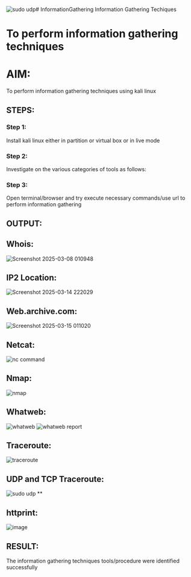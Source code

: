 ![sudo udp](https://github.com/user-attachments/assets/e6b1d6d4-a126-42ae-8b2b-b7fb6cd3a950)# InformationGathering
Information Gathering Techiques

# To perform information gathering techniques

# AIM:

To perform information gathering techniques using kali linux 

## STEPS:

### Step 1:

Install kali linux either in partition or virtual box or in live mode

### Step 2:

Investigate on the various categories of tools as follows:

### Step 3:
Open terminal/browser and try execute necessary commands/use url to perform information gathering


## OUTPUT:
## Whois:
![Screenshot 2025-03-08 010948](https://github.com/user-attachments/assets/a29375b5-62b1-463d-bbe4-eccae25eda1e)


## IP2 Location:
![Screenshot 2025-03-14 222029](https://github.com/user-attachments/assets/9a61c246-9c15-45cf-9459-96ab783e58fc)


## Web.archive.com:
![Screenshot 2025-03-15 011020](https://github.com/user-attachments/assets/4f3302ff-8fbe-4b39-a6a7-8beedb415b03)

## Netcat:
![nc command](https://github.com/user-attachments/assets/c89e02b1-b310-4f26-8b64-a05b1ef8d7f3)

## Nmap:
![nmap](https://github.com/user-attachments/assets/0295b223-39cd-4098-a3ae-ad38ec194dd3)

## Whatweb:
![whatweb](https://github.com/user-attachments/assets/ca3b97b7-56ed-4279-8eae-4c0896bf494e)
![whatweb report](https://github.com/user-attachments/assets/62d96481-8962-4edb-81ea-fbfee4036a21)

## Traceroute:

![traceroute](https://github.com/user-attachments/assets/9742a593-ff18-47db-a07a-3c21be0f3370)


## UDP and TCP Traceroute:

![sudo udp](https://github.com/user-attachments/assets/94049ddc-5551-4308-b317-a2f8cd2c072e)
**
## httprint:
![image](https://github.com/user-attachments/assets/a30f2c6a-2db8-4dd2-ad3d-ea0f01745236)



## RESULT:
The information gathering techniques tools/procedure were  identified successfully
